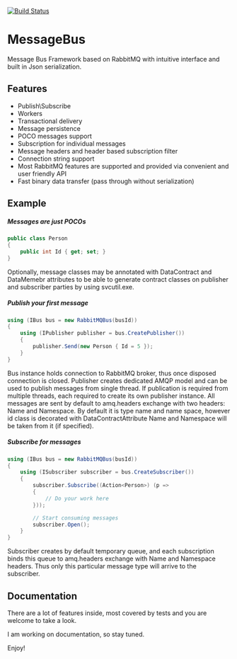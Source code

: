 [![Build Status](https://travis-ci.org/parshim/MessageBus.svg)](https://travis-ci.org/parshim/MessageBus)

MessageBus
==========

Message Bus Framework based on RabbitMQ with intuitive interface and built in Json serialization.

## Features

 * Publish\Subscribe
 * Workers
 * Transactional delivery
 * Message persistence
 * POCO messages support
 * Subscription for individual messages	
 * Message headers and header based subscription filter
 * Connection string support
 * Most RabbitMQ features are supported and provided via convenient and user friendly API
 * Fast binary data transfer (pass through without serialization)
 
## Example

##### Messages are just POCOs

```c#
public class Person
{
    public int Id { get; set; }
}
```

Optionally, message classes may be annotated with DataContract and DataMemebr attributes to be able to generate contract classes on publisher and subscriber parties by using svcutil.exe.
	
##### Publish your first message	
	
```c#
using (IBus bus = new RabbitMQBus(busId))
{
	using (IPublisher publisher = bus.CreatePublisher())
    {
        publisher.Send(new Person { Id = 5 });
    }
}
```

Bus instance holds connection to RabbitMQ broker, thus once disposed connection is closed. 
Publisher creates dedicated AMQP model and can be used to publish messages from single thread. If publication is required from multiple threads, each required to create its own publisher instance.
All messages are sent by default to amq.headers exchange with two headers: Name and Namespace. By default it is type name and name space, however id class is decorated with DataContractAttribute Name and Namespace will be taken from it (if specified). 

##### Subscribe for messages

```c#
using (IBus bus = new RabbitMQBus(busId))
{
	using (ISubscriber subscriber = bus.CreateSubscriber())
    {
		subscriber.Subscribe((Action<Person>) (p =>
        {
            // Do your work here
        }));

		// Start consuming messages
        subscriber.Open();
	}
}
```

Subscriber creates by default temporary queue, and each subscription binds this queue to amq.headers exchange with Name and Namespace headers. 
Thus only this particular message type will arrive to the subscriber.

## Documentation

There are a lot of features inside, most covered by tests and you are welcome to take a look.

I am working on documentation, so stay tuned.

Enjoy!
